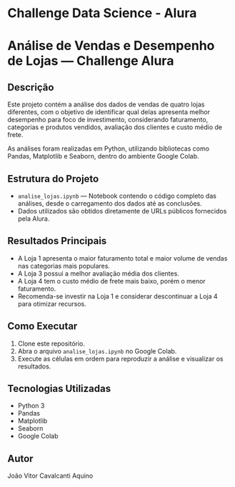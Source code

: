 # Challenge Data Science - Alura

# Análise de Vendas e Desempenho de Lojas — Challenge Alura

## Descrição

Este projeto contém a análise dos dados de vendas de quatro lojas diferentes, com o objetivo de identificar qual delas apresenta melhor desempenho para foco de investimento, considerando faturamento, categorias e produtos vendidos, avaliação dos clientes e custo médio de frete.

As análises foram realizadas em Python, utilizando bibliotecas como Pandas, Matplotlib e Seaborn, dentro do ambiente Google Colab.

## Estrutura do Projeto

- `analise_lojas.ipynb` — Notebook contendo o código completo das análises, desde o carregamento dos dados até as conclusões.
- Dados utilizados são obtidos diretamente de URLs públicos fornecidos pela Alura.

## Resultados Principais

- A Loja 1 apresenta o maior faturamento total e maior volume de vendas nas categorias mais populares.
- A Loja 3 possui a melhor avaliação média dos clientes.
- A Loja 4 tem o custo médio de frete mais baixo, porém o menor faturamento.
- Recomenda-se investir na Loja 1 e considerar descontinuar a Loja 4 para otimizar recursos.

## Como Executar

1. Clone este repositório.
2. Abra o arquivo `analise_lojas.ipynb` no Google Colab.
3. Execute as células em ordem para reproduzir a análise e visualizar os resultados.

## Tecnologias Utilizadas

- Python 3  
- Pandas  
- Matplotlib  
- Seaborn  
- Google Colab  

## Autor

João Vitor Cavalcanti Aquino

